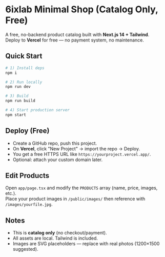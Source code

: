 
# 6ixlab Minimal Shop (Catalog Only, Free)

A free, no-backend product catalog built with **Next.js 14 + Tailwind**.  
Deploy to **Vercel** for free — no payment system, no maintenance.

## Quick Start
```bash
# 1) Install deps
npm i

# 2) Run locally
npm run dev

# 3) Build
npm run build

# 4) Start production server
npm start
```

## Deploy (Free)
- Create a GitHub repo, push this project.
- On **Vercel**, click "New Project" → import the repo → Deploy.
- You get a free HTTPS URL like `https://yourproject.vercel.app/`.
- Optional: attach your custom domain later.

## Edit Products
Open `app/page.tsx` and modify the `PRODUCTS` array (name, price, images, etc.).  
Place your product images in `/public/images/` then reference with `/images/yourfile.jpg`.

## Notes
- This is **catalog only** (no checkout/payment).
- All assets are local. Tailwind is included.
- Images are SVG placeholders — replace with real photos (1200×1500 suggested).
